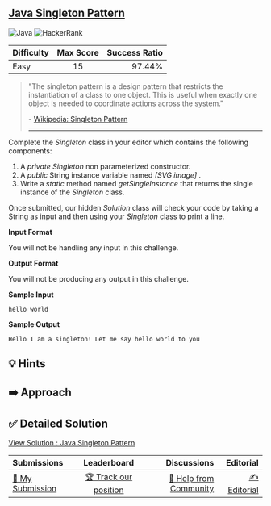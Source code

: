 ## [Java Singleton Pattern](https://www.hackerrank.com/challenges/java-singleton)

![Java](https://img.shields.io/badge/java-%23ED8B00.svg?style=for-the-badge&logo=openjdk&logoColor=white) ![HackerRank](https://img.shields.io/badge/-Hackerrank-2EC866?style=for-the-badge&logo=HackerRank&logoColor=white)

| Difficulty | Max Score | Success Ratio |
|:-----------|:------------:|------------:|
| Easy       | 15      | 97.44%        |


> "The singleton pattern is a design pattern that restricts the instantiation of a class to one object. This is useful when exactly one object is needed to coordinate actions across the system."   
> 
>  \- [Wikipedia: Singleton Pattern](https://en.wikipedia.org/wiki/Singleton_pattern)
> 
> 
> 
> 
> ---


Complete the *Singleton* class in your editor which contains the following components: 


1. A *private Singleton* non parameterized constructor.
2. A *public* String instance variable named  *[SVG image]* .
3. Write a *static* method named *getSingleInstance* that returns the single instance of the *Singleton* class.


Once submitted, our hidden *Solution* class will check your code by taking a String as input and then using your *Singleton* class to print a line.

**Input Format**

You will not be handling any input in this challenge. 

**Output Format**

You will not be producing any output in this challenge.

**Sample Input**


```
hello world

```
**Sample Output**


```
Hello I am a singleton! Let me say hello world to you

```

## 💡 Hints 

## ➡️ Approach 

## ✅ Detailed Solution
[View Solution : Java Singleton Pattern](./Solution.java)

| Submissions | Leaderboard| Discussions | Editorial |
|:-----------|:------------:|------------:|------------:|
| [📝 My Submission](https://www.hackerrank.com/challenges/java-singleton/submissions) | [🏆 Track our position](https://www.hackerrank.com/challenges/java-singleton/leaderboard) | [🤔 Help from Community](https://www.hackerrank.com/challenges/java-singleton/forum) | [✍️ Editorial](https://www.hackerrank.com/challenges/java-singleton/editorial) |

